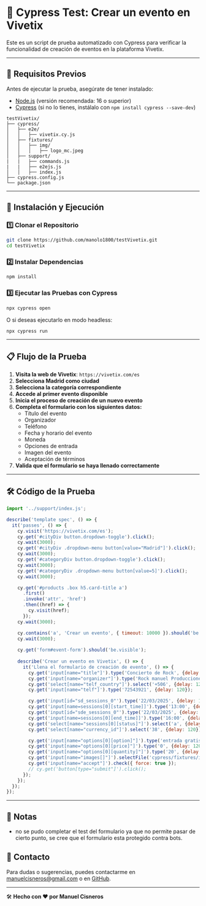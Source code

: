# 🧪 Cypress Test: Crear un evento en Vivetix

Este es un script de prueba automatizado con Cypress para verificar la funcionalidad de creación de eventos en la plataforma Vivetix.

---

## 📌 Requisitos Previos

Antes de ejecutar la prueba, asegúrate de tener instalado:

- [Node.js](https://nodejs.org/) (versión recomendada: 16 o superior)
- [Cypress](https://www.cypress.io/) (si no lo tienes, instálalo con `npm install cypress --save-dev`)


```
testVivetix/
├── cypress/
│   ├── e2e/
│   │   ├── vivetix.cy.js
│   ├── fixtures/
│   │   ├── img/
│   │   │   ├── logo_mc.jpeg
│   ├── support/    
|   |   ├── commands.js
|   |   ├── e2ejs.js
│   │   ├── index.js
├── cypress.config.js
└── package.json
```

---

## 🚀 Instalación y Ejecución

### 1️⃣ Clonar el Repositorio
```bash
git clone https://github.com/manolo1800/testVivetix.git
cd testVivetix
```

### 2️⃣ Instalar Dependencias
```bash
npm install
```

### 3️⃣ Ejecutar las Pruebas con Cypress
```bash
npx cypress open
```

O si deseas ejecutarlo en modo headless:
```bash
npx cypress run
```

---

## 📋 Flujo de la Prueba

1. **Visita la web de Vivetix**: `https://vivetix.com/es`
2. **Selecciona Madrid como ciudad**
3. **Selecciona la categoría correspondiente**
4. **Accede al primer evento disponible**
5. **Inicia el proceso de creación de un nuevo evento**
6. **Completa el formulario con los siguientes datos:**
   - Título del evento
   - Organizador
   - Teléfono
   - Fecha y horario del evento
   - Moneda
   - Opciones de entrada
   - Imagen del evento
   - Aceptación de términos
7. **Valida que el formulario se haya llenado correctamente**

---

## 🛠️ Código de la Prueba

```javascript
import '../support/index.js';

describe('template spec', () => {
  it('passes', () => {
    cy.visit('https://vivetix.com/es');
    cy.get('#cityDiv button.dropdown-toggle').click();
    cy.wait(3000);
    cy.get('#cityDiv .dropdown-menu button[value="Madrid"]').click();
    cy.wait(3000);
    cy.get('#categoryDiv button.dropdown-toggle').click();
    cy.wait(3000);
    cy.get('#categoryDiv .dropdown-menu button[value=5]').click();
    cy.wait(3000);

    cy.get('#products .box h5.card-title a')
      .first()
      .invoke('attr', 'href')
      .then((href) => {
        cy.visit(href);
      });
    cy.wait(3000);

    cy.contains('a', 'Crear un evento', { timeout: 10000 }).should('be.visible').click({ force: true });
    cy.wait(3000);
    
    cy.get('form#event-form').should('be.visible');
    
    describe('Crear un evento en Vivetix', () => {
      it('Llena el formulario de creación de evento', () => {
        cy.get('input[name="title"]').type('Concierto de Rock', {delay: 120});
        cy.get('input[name="organizer"]').type('Rock manuel Producciones', {delay: 120});
        cy.get('select[name="telf_country"]').select('+506', {delay: 120});
        cy.get('input[name="telf"]').type('72543921', {delay: 120});

        cy.get('input[id="sd_sessions_0"').type('22/03/2025', {delay: 120});
        cy.get('input[name=sessions[0][start_time]]').type('13:00', {delay: 120});
        cy.get('input[id="sde_sessions_0"').type('22/03/2025', {delay: 120});
        cy.get('input[name=sessions[0][end_time]]').type('16:00', {delay: 120});
        cy.get('select[name="sessions[0][status]"]').select('a', {delay: 120});
        cy.get('select[name="currency_id"]').select('38', {delay: 120});

        cy.get('input[name="options[0][option]"]').type('entrada gratis', {delay: 120});
        cy.get('input[name="options[0][price]"]').type('0', {delay: 120});
        cy.get('input[name="options[0][quantity]"]').type('20', {delay: 120});
        cy.get('input[name="images[]"]').selectFile('cypress/fixtures/img/logo_mc.jpeg', { force: true });
        cy.get('input[name="accept"]').check({ force: true });
        // cy.get('button[type="submit"]').click();
      });
    });
  });
});
```

---

## 📜 Notas
- no se pudo completar el test del formulario ya que no permite pasar de cierto punto, se cree que el formulario esta protegido 
contra bots.



## 📩 Contacto
Para dudas o sugerencias, puedes contactarme en manuelcisneros@gmail.com o en [GitHub](https://github.com/manolo1800).

---

🛠️ **Hecho con ❤️ por Manuel Cisneros**


